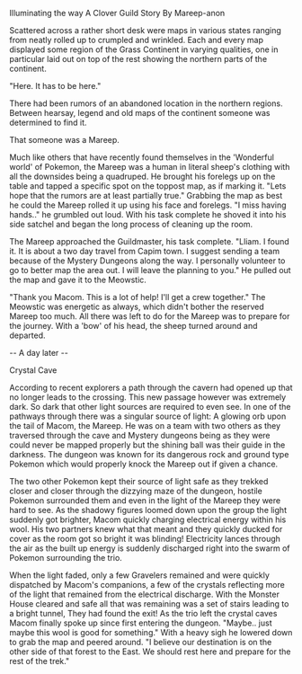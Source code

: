 Illuminating the way
A Clover Guild Story
By Mareep-anon

Scattered across a rather short desk were maps in various states ranging from neatly rolled up to crumpled and wrinkled. Each and every map displayed some region of the Grass Continent in varying qualities, one in particular laid out on top of the rest showing the northern parts of the continent.

"Here. It has to be here."

There had been rumors of an abandoned location in the northern regions. Between hearsay, legend and old maps of the continent someone was determined to find it.

That someone was a Mareep.

Much like others that have recently found themselves in the 'Wonderful world' of Pokemon, the Mareep was a human in literal sheep's clothing with all the downsides being a quadruped. He brought his forelegs up on the table and tapped a specific spot on the toppost map, as if marking it. "Lets hope that the rumors are at least partially true." Grabbing the map as best he could the Mareep rolled it up using his face and forelegs. "I miss having hands.." he grumbled out loud. With his task complete he shoved it into his side satchel and began the long process of cleaning up the room.

The Mareep approached the Guildmaster, his task complete. "Lliam. I found it. It is about a two day travel from Capim town. I suggest sending a team because of the Mystery Dungeons along the way. I personally volunteer to go to better map the area out. I will leave the planning to you." He pulled out the map and gave it to the Meowstic.

"Thank you Macom. This is a lot of help! I'll get a crew together." The Meowstic was energetic as always, which didn't bother the reserved Mareep too much. All there was left to do for the Mareep was to prepare for the journey. With a 'bow' of his head, the sheep turned around and departed.

-- A day later --

Crystal Cave

According to recent explorers a path through the cavern had opened up that no longer leads to the crossing. This new passage however was extremely dark. So dark that other light sources are required to even see. In one of the pathways through there was a singular source of light: A glowing orb upon the tail of Macom, the Mareep. He was on a team with two others as they traversed through the cave and Mystery dungeons being as they were could never be mapped properly but the shining ball was their guide in the darkness. The dungeon was known for its dangerous rock and ground type Pokemon which would properly knock the Mareep out if given a chance.

The two other Pokemon kept their source of light safe as they trekked closer and closer through the dizzying maze of the dungeon, hostile Pokemon surrounded them and even in the light of the Mareep they were hard to see. As the shadowy figures loomed down upon the group the light suddenly got brighter, Macom quickly charging electrical energy within his wool. His two partners knew what that meant and they quickly ducked for cover as the room got so bright it was blinding! Electricity lances through the air as the built up energy is suddenly discharged right into the swarm of Pokemon surrounding the trio.

When the light faded, only a few Gravelers remained and were quickly dispatched by Macom's companions, a few of the crystals reflecting more of the light that remained from the electrical discharge. With the Monster House cleared and safe all that was remaining was a set of stairs leading to a bright tunnel, They had found the exit! As the trio left the crystal caves Macom finally spoke up since first entering the dungeon. "Maybe.. just maybe this wool is good for something." With a heavy sigh he lowered down to grab the map and peered around. "I believe our destination is on the other side of that forest to the East. We should rest here and prepare for the rest of the trek."